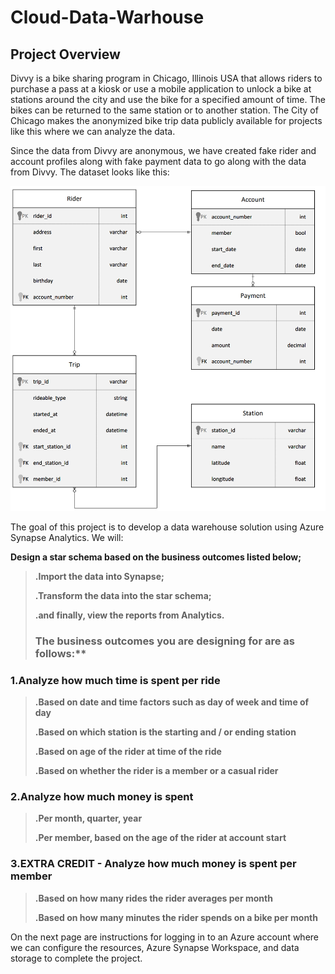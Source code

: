 # Cloud-Data-Warhouse

## Project Overview
Divvy is a bike sharing program in Chicago, Illinois USA that allows riders to purchase a pass at a kiosk or use a mobile application to unlock a bike at stations around the city and use the bike for a specified amount of time. The bikes can be returned to the same station or to another station. The City of Chicago makes the anonymized bike trip data publicly available for projects like this where we can analyze the data.

Since the data from Divvy are anonymous, we have created fake rider and account profiles along with fake payment data to go along with the data from Divvy. The dataset looks like this:

 ![](Bike_ERD.png?raw=true)

The goal of this project is to develop a data warehouse solution using Azure Synapse Analytics. We will:

**Design a star schema based on the business outcomes listed below;**
>
>**.Import the data into Synapse;**
>
>**.Transform the data into the star schema;**
>
>**.and finally, view the reports from Analytics.**
>
> ### The business outcomes you are designing for are as follows:**
>
 ### 1.Analyze how much time is spent per ride
   >
   >**.Based on date and time factors such as day of week and time of day**
   >
   >**.Based on which station is the starting and / or ending station**
   >
   >**.Based on age of the rider at time of the ride**
   >
   >**.Based on whether the rider is a member or a casual rider**
   >
### 2.Analyze how much money is spent
>
  >**.Per month, quarter, year**
  >
  >**.Per member, based on the age of the rider at account start**
  >
### 3.EXTRA CREDIT - Analyze how much money is spent per member
  >
  >**.Based on how many rides the rider averages per month**
  >
  >**.Based on how many minutes the rider spends on a bike per month**
  >
On the next page are instructions for logging in to an Azure account where we can configure the resources, Azure Synapse Workspace, and data storage to complete the project.
